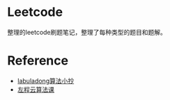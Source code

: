 # Leetcode
整理的leetcode刷题笔记，整理了每种类型的题目和题解。

# Reference
- [labuladong算法小抄](https://labuladong.gitee.io/algo/)
- [左程云算法课](https://www.bilibili.com/video/BV1vi4y1R7g9?p=4)
